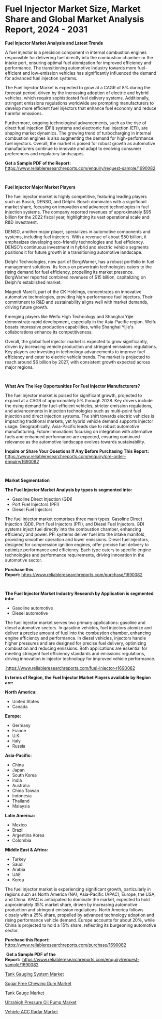 <p><h1>Fuel Injector Market Size, Market Share and Global Market Analysis Report, 2024 - 2031</h1></p><p><strong>Fuel Injector Market Analysis and Latest Trends</strong></p>
<p><p>A fuel injector is a precision component in internal combustion engines responsible for delivering fuel directly into the combustion chamber or the intake port, ensuring optimal fuel atomization for improved efficiency and performance. The transitioning automotive industry towards more fuel-efficient and low-emission vehicles has significantly influenced the demand for advanced fuel injection systems. </p><p>The Fuel Injector Market is expected to grow at a CAGR of 8% during the forecast period, driven by the increasing adoption of electric and hybrid vehicles, which require sophisticated fuel delivery systems. Additionally, stringent emissions regulations worldwide are prompting manufacturers to develop more efficient fuel injectors that enhance fuel economy and reduce harmful emissions. </p><p>Furthermore, ongoing technological advancements, such as the rise of direct fuel injection (DFI) systems and electronic fuel injection (EFI), are shaping market dynamics. The growing trend of turbocharging in internal combustion engines is also augmenting the demand for high-performance fuel injectors. Overall, the market is poised for robust growth as automotive manufacturers continue to innovate and adapt to evolving consumer preferences and regulatory landscapes.</p></p>
<p><strong>Get a Sample PDF of the Report:&nbsp;</strong> <a href="https://www.reliableresearchreports.com/enquiry/request-sample/1690082?utm_campaign=32&utm_medium=2&utm_source=Github&utm_content=ia&utm_term=17102024&utm_id=fuel-injector">https://www.reliableresearchreports.com/enquiry/request-sample/1690082</a></p>
<p>&nbsp;</p>
<p><strong>Fuel Injector Major Market Players</strong></p>
<p><p>The fuel injector market is highly competitive, featuring leading players such as Bosch, DENSO, and Delphi. Bosch dominates with a significant market share, focusing on innovation and advanced technologies in fuel injection systems. The company reported revenues of approximately $95 billion for the 2022 fiscal year, highlighting its vast operational scale and R&D investment.</p><p>DENSO, another major player, specializes in automotive components and systems, including fuel injectors. With a revenue of about $50 billion, it emphasizes developing eco-friendly technologies and fuel efficiency. DENSO’s continuous investment in hybrid and electric vehicle segments positions it for future growth in a transitioning automotive landscape.</p><p>Delphi Technologies, now part of BorgWarner, has a robust portfolio in fuel management solutions. Its focus on powertrain technologies caters to the rising demand for fuel efficiency, propelling its market presence. BorgWarner reported combined revenues of $15 billion, capitalizing on Delphi's established market.</p><p>Magneti Marelli, part of the CK Holdings, concentrates on innovative automotive technologies, providing high-performance fuel injectors. Their commitment to R&D and sustainability aligns well with market demands, driving future growth.</p><p>Emerging players like Weifu High Technology and Shanghai Yijie demonstrate rapid development, especially in the Asia-Pacific region. Weifu boasts impressive production capabilities, while Shanghai Yijie's collaborations enhance its competitiveness.</p><p>Overall, the global fuel injector market is expected to grow significantly, driven by increasing vehicle production and stringent emissions regulations. Key players are investing in technology advancements to improve fuel efficiency and cater to electric vehicle trends. The market is projected to reach around $6 billion by 2027, with consistent growth expected across major regions.</p></p>
<p>&nbsp;</p>
<p><strong>What Are The Key Opportunities For Fuel Injector Manufacturers?</strong></p>
<p><p>The fuel injector market is poised for significant growth, projected to expand at a CAGR of approximately 5% through 2028. Key drivers include the rising demand for fuel-efficient vehicles, stricter emission regulations, and advancements in injection technologies such as multi-point fuel injection and direct injection systems. The shift towards electric vehicles is impacting traditional markets, yet hybrid vehicle demand supports injector usage. Geographically, Asia-Pacific leads due to robust automotive manufacturing. Future innovations focusing on integration with alternative fuels and enhanced performance are expected, ensuring continued relevance as the automotive landscape evolves towards sustainability.</p></p>
<p><strong>Inquire or Share Your Questions If Any Before Purchasing This Report:</strong> <a href="https://www.reliableresearchreports.com/enquiry/pre-order-enquiry/1690082?utm_campaign=32&utm_medium=2&utm_source=Github&utm_content=ia&utm_term=17102024&utm_id=fuel-injector">https://www.reliableresearchreports.com/enquiry/pre-order-enquiry/1690082</a></p>
<p>&nbsp;</p>
<p><strong>Market Segmentation</strong></p>
<p><strong>The Fuel Injector Market Analysis by types is segmented into:</strong></p>
<p><ul><li>Gasoline Direct Injection (GDI)</li><li>Port Fuel Injectors (PFI)</li><li>Diesel Fuel Injectors</li></ul></p>
<p><p>The fuel injector market comprises three main types: Gasoline Direct Injection (GDI), Port Fuel Injectors (PFI), and Diesel Fuel Injectors. GDI systems inject fuel directly into the combustion chamber, enhancing efficiency and power. PFI systems deliver fuel into the intake manifold, providing smoother operation and lower emissions. Diesel fuel injectors, designed for compression ignition engines, offer precise fuel delivery to optimize performance and efficiency. Each type caters to specific engine technologies and performance requirements, driving innovation in the automotive sector.</p></p>
<p><strong>Purchase this Report:&nbsp;</strong><a href="https://www.reliableresearchreports.com/purchase/1690082?utm_campaign=32&utm_medium=2&utm_source=Github&utm_content=ia&utm_term=17102024&utm_id=fuel-injector">https://www.reliableresearchreports.com/purchase/1690082</a></p>
<p>&nbsp;</p>
<p><strong>The Fuel Injector Market Industry Research by Application is segmented into:</strong></p>
<p><ul><li>Gasoline automotive</li><li>Diesel automotive</li></ul></p>
<p><p>The fuel injector market serves two primary applications: gasoline and diesel automotive sectors. In gasoline vehicles, fuel injectors atomize and deliver a precise amount of fuel into the combustion chamber, enhancing engine efficiency and performance. In diesel vehicles, injectors handle higher pressures and are designed for precise fuel delivery, optimizing combustion and reducing emissions. Both applications are essential for meeting stringent fuel efficiency standards and emissions regulations, driving innovation in injector technology for improved vehicle performance.</p></p>
<p><a href="https://www.reliableresearchreports.com/fuel-injector-r1690082?utm_campaign=32&utm_medium=2&utm_source=Github&utm_content=ia&utm_term=17102024&utm_id=fuel-injector">&nbsp;https://www.reliableresearchreports.com/fuel-injector-r1690082</a></p>
<p><strong>In terms of Region, the Fuel Injector Market Players available by Region are:</strong></p>
<p>
    <p> <strong> North America: </strong>
        <ul>
            <li>United States</li>
            <li>Canada</li>
        </ul>
        </p> 
    <p> <strong> Europe: </strong>
        <ul>
            <li>Germany</li>
            <li>France</li>
            <li>U.K.</li>
            <li>Italy</li>
            <li>Russia</li>
        </ul>
        </p> 
    <p> <strong> Asia-Pacific: </strong>
        <ul>
            <li>China</li>
            <li>Japan</li>
            <li>South Korea</li>
            <li>India</li>
            <li>Australia</li>
            <li>China Taiwan</li>
            <li>Indonesia</li>
            <li>Thailand</li>
            <li>Malaysia</li>
        </ul>
        </p> 
    <p> <strong> Latin America: </strong>
        <ul>
            <li>Mexico</li>
            <li>Brazil</li>
            <li>Argentina Korea</li>
            <li>Colombia</li>
        </ul>
        </p> 
    <p> <strong> Middle East & Africa: </strong>
        <ul>
            <li>Turkey</li>
            <li>Saudi</li>
            <li>Arabia</li>
            <li>UAE</li>
            <li>Korea</li>
        </ul>
    </p>
    </p>
<p><p>The fuel injector market is experiencing significant growth, particularly in regions such as North America (NA), Asia-Pacific (APAC), Europe, the USA, and China. APAC is anticipated to dominate the market, expected to hold approximately 35% market share, driven by increasing automotive production and stringent emission regulations. North America follows closely with a 25% share, propelled by advanced technology adoption and rising performance vehicle demand. Europe accounts for about 20%, while China is projected to hold a 15% share, reflecting its burgeoning automotive sector.</p></p>
<p><strong>Purchase this Report: </strong><a href="https://www.reliableresearchreports.com/purchase/1690082?utm_campaign=32&utm_medium=2&utm_source=Github&utm_content=ia&utm_term=17102024&utm_id=fuel-injector">https://www.reliableresearchreports.com/purchase/1690082</a></p>
<p>&nbsp;<strong>Get a Sample PDF of the Report:&nbsp;&nbsp;</strong><a href="https://www.reliableresearchreports.com/enquiry/request-sample/1690082?utm_campaign=32&utm_medium=2&utm_source=Github&utm_content=ia&utm_term=17102024&utm_id=fuel-injector">https://www.reliableresearchreports.com/enquiry/request-sample/1690082</a></p>
<p><strong></strong></p>
<p><p><a href="https://issuu.com/reportprime-2/docs/tank-gauging-system-market-size-203_7ced9d43a8dc96?utm_campaign=32&utm_medium=2&utm_source=Github&utm_content=ia&utm_term=17102024&utm_id=fuel-injector">Tank Gauging System Market</a></p><p><a href="https://www.linkedin.com/pulse/sugar-free-chewing-gum-market-outlook-complete-industry-analysis-vjaqc?utm_campaign=32&utm_medium=2&utm_source=Github&utm_content=ia&utm_term=17102024&utm_id=fuel-injector">Sugar Free Chewing Gum Market</a></p><p><a href="https://issuu.com/reportprime-2/docs/tank-gauge-market-size-2030.pptx_d049c62c00f0b5?utm_campaign=32&utm_medium=2&utm_source=Github&utm_content=ia&utm_term=17102024&utm_id=fuel-injector">Tank Gauge Market</a></p><p><a href="https://github.com/JavierDDowns/Market-Research-Report-List-1/blob/main/ultrahigh-pressure-oil-pump-market.md?utm_campaign=32&utm_medium=2&utm_source=Github&utm_content=ia&utm_term=17102024&utm_id=fuel-injector">Ultrahigh Pressure Oil Pump Market</a></p><p><a href="https://github.com/AlbertGonzalez266/Market-Research-Report-List-1/blob/main/vehicle-acc-radar-market.md?utm_campaign=32&utm_medium=2&utm_source=Github&utm_content=ia&utm_term=17102024&utm_id=fuel-injector">Vehicle ACC Radar Market</a></p></p>